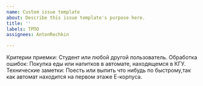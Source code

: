 ```yaml
---
name: Custom issue template
about: Describe this issue template's purpose here.
title: ''
labels: ТРПО
assignees: AntonRechkin

---
```


Критерии приемки:
Студент или любой другой пользователь.
Обработка ошибок:
Покупка еды или напитков в автомате, находящемся в КГУ.
Технические заметки:
Поесть или выпить что нибудь по быстрому,так как автомат находится на первом этаже Е-корпуса.
